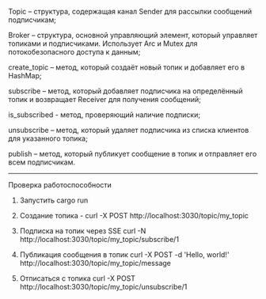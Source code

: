 Topic – структура, содержащая канал Sender для рассылки сообщений подписчикам;

Broker – структура, основной управляющий элемент, который управляет топиками и подписчиками. Использует Arc и Mutex для потокобезопасного доступа к данным;

create_topic – метод, который создаёт новый топик и добавляет его в HashMap;

subscribe – метод, который добавляет подписчика на определённый топик и возвращает Receiver для получения сообщений;

is_subscribed - метод, проверяющий наличие подписки;

unsubscribe – метод, который удаляет подписчика из списка клиентов для указанного топика;

publish – метод, который публикует сообщение в топик и отправляет его всем подписчикам.

--------------------

Проверка работоспособности
1) Запустить сargo run
2) Создание топика -
curl -X POST http://localhost:3030/topic/my_topic

3) Подписка на топик через SSE
curl -N http://localhost:3030/topic/my_topic/subscribe/1

4) Публикация сообщения в топик
curl -X POST -d 'Hello, world!' http://localhost:3030/topic/my_topic/message

5) Отписаться с топика
curl -X POST http://localhost:3030/topic/my_topic/unsubscribe/1

